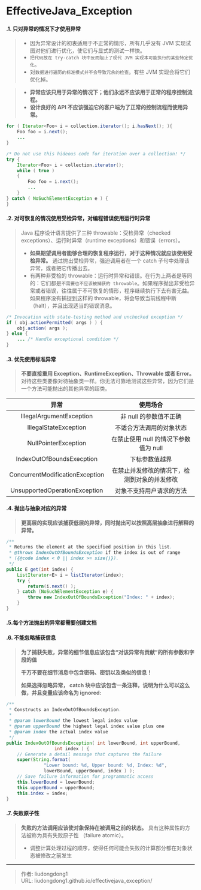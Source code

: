 # EffectiveJava_Exception


#### .1. 只对异常的情况下才使用异常

> - 因为异常设计的初衷适用于不正常的情形，所有几乎没有 JVM 实现试图对他们进行优化，使它们与显式的测试一样快。
> - `把代码放在 try-catch 块中反而阻止了现代 JVM 实现本可能执行的某些特定优化`。
> - 对`数据进行遍历的标准模式并不会导致冗余的检查`。有些 JVM 实现会将它们优化掉。

> - **异常应该只用于异常的情况下；他们永远不应该用于正常的程序控制流程。** 
> - **设计良好的 API 不应该强迫它的客户端为了正常的控制流程而使用异常。**

```java
for ( Iterator<Foo> i = collection.iterator(); i.hasNext(); ){
    Foo foo = i.next();
    ...
}

/* Do not use this hideous code for iteration over a collection! */
try {
    Iterator<Foo> i = collection.iterator();
    while ( true )
    {
        Foo foo = i.next();
        ...
    }
} catch ( NoSuchElementException e ) {
}
```

#### .2. 对可恢复的情况使用受检异常，对编程错误使用运行时异常

> Java 程序设计语言提供了三种 throwable：受检异常（checked exceptions）、运行时异常（runtime exceptions）和错误（errors）。
>
> - **如果期望调用者能够合理的恢复程序运行，对于这种情况就应该使用受检异常。** 通过抛出受检异常，强迫调用者在一个 catch 子句中处理该异常，或者把它传播出去。
> - 有两种非受检的 throwable：运行时异常和错误。在行为上两者是等同的：它们都是`不需要也不应该被捕获的 throwable`。如果程序抛出非受检异常或者错误，往往属于不可恢复的情形，程序继续执行下去有害无益。如果程序没有捕捉到这样的 throwable，将会导致当前线程中断（halt），并且出现适当的错误消息。

```java
/* Invocation with state-testing method and unchecked exception */
if ( obj.actionPermitted( args ) ) {
    obj.action( args );
} else {
    ... /* Handle exceptional condition */
}
```

#### .3. 优先使用标准异常

> **不要直接重用 Exception、RuntimeException、Throwable 或者 Error。** 对待这些类要像对待抽象类一样。你无法可靠地测试这些异常，因为它们是一个方法可能抛出的其他异常的超类。

|              异常               |                   使用场合                   |
| :-----------------------------: | :------------------------------------------: |
|    IllegalArgumentException     |            非 null 的参数值不正确            |
|      IllegalStateException      |           不适合方法调用的对象状态           |
|      NullPointerException       |    在禁止使用 null 的情况下参数值为 null     |
|    IndexOutOfBoundsExecption    |                下标参数值越界                |
| ConcurrentModificationException | 在禁止并发修改的情况下，检测到对象的并发修改 |
|  UnsupportedOperationException  |           对象不支持用户请求的方法           |

#### .4. 抛出与抽象对应的异常

> **更高层的实现应该捕获低层的异常，同时抛出可以按照高层抽象进行解释的异常。**

```java
/**
 * Returns the element at the specified position in this list.
 * @throws IndexOutOfBoundsException if the index is out of range
 * ({@code index < 0 || index >= size()}).
 */
public E get(int index) {
    ListIterator<E> i = listIterator(index);
    try {
        return(i.next() );
    } catch (NoSuchElementException e) {
        throw new IndexOutOfBoundsException("Index: " + index);
    }
}
```

#### .5.每个方法抛出的异常都需要创建文档

#### .6. 不能忽略捕获信息

> **为了捕获失败，异常的细节信息应该包含“对该异常有贡献”的所有参数和字段的值**
>
> **千万不要在细节消息中包含密码、密钥以及类似的信息！**
>
> **如果选择忽略异常， catch 块中应该包含一条注释，说明为什么可以这么做，并且变量应该命名为 ignored:**

```java
/**
 * Constructs an IndexOutOfBoundsException.
 *
 * @param lowerBound the lowest legal index value
 * @param upperBound the highest legal index value plus one
 * @param index the actual index value
 */
public IndexOutOfBoundsException( int lowerBound, int upperBound,
                  int index ) {
    // Generate a detail message that captures the failure
    super(String.format(
              "Lower bound: %d, Upper bound: %d, Index: %d",
              lowerBound, upperBound, index ) );
    // Save failure information for programmatic access
    this.lowerBound = lowerBound;
    this.upperBound = upperBound;
    this.index = index;
}
```

#### .7. 失败原子性

> **失败的方法调用应该使对象保持在被调用之前的状态。** 具有这种属性的方法被称为具有失败原子性 （failure atomic）。
>
> - 调整计算处理过程的顺序，使得任何可能会失败的计算部分都在对象状态被修改之前发生



---

> 作者: liudongdong1  
> URL: liudongdong1.github.io/effectivejava_exception/  

